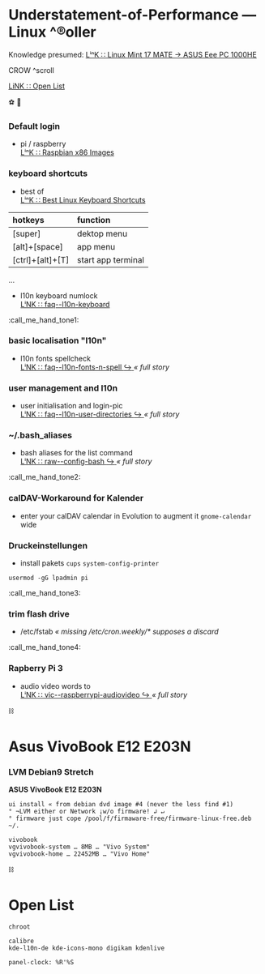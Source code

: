 # Understatement-of-Performance — Linux ^®oller

Knowledge presumed: [ LⁱⁿK ∷ Linux Mint 17 MATE → ASUS Eee PC 1000HE ](https://www.rollator-parcours.com/de/HOWTO/ASUS-Eee-PC-1000HE/Linux-Mint-17-MATE/)

CROW ^scroll

[ LiNK ∷ Open List ](#open-list)


:soccer: :football:

### Default login
* pi \/ raspberry  
[ LⁱⁿK ∷ Raspbian x86 Images ](https://downloads.raspberrypi.org/rpd_x86/images/)


### keyboard shortcuts

* best of  
[ LⁱⁿK ∷  Best Linux Keyboard Shortcuts ](https://www.linux.com/learn/best-linux-keyboard-shortcuts)

| hotkeys | function |
| :--- | :--- |
| \[super\] | dektop menu |
| \[alt\]+\[space\] | app menu |
| \[ctrl\]+\[alt\]+\[T\] | start app terminal |

…  
* l10n keyboard numlock  
[ LⁱNK ∷ faq--l10n-keyboard ](./faq--l10n-keyboard.md)


:call_me_hand_tone1:

### basic localisation "l10n"

* l10n fonts spellcheck  
[LⁱNK ∷ faq--l10n-fonts-n-spell :arrow_right_hook: ](./faq--l10n-fonts-n-spell.md) _« full story_


### user management and l10n

* user initialisation and login-pic  
[ LⁱNK ∷ faq--l10n-user-directories :arrow_right_hook: ](./faq--l10n-user-directories.md) _« full story_


### ~/.bash_aliases

* bash aliases for the list command  
[ LⁱNK ∷ raw--config-bash :arrow_right_hook: ](./raw--config-bash.md) _« full story_


:call_me_hand_tone2:

### calDAV-Workaround for Kalender

* enter your calDAV calendar in Evolution to augment it `gnome-calendar` wide


### Druckeinstellungen

* install pakets `cups` `system-config-printer`  

```
usermod -gG lpadmin pi
```


:call_me_hand_tone3:

### trim flash drive

* \/etc\/fstab *« missing \/etc\/cron.weekly\/\* supposes a discard*


:call_me_hand_tone4:

### Rapberry Pi 3

* audio video words to  
[ LⁱNK ∷ vic--raspberrypi-audiovideo :arrow_right_hook: ](./vic--raspberrypi-audiovideo.md) _« full story_


:chains:

# Asus VivoBook E12 E203N

### LVM Debian9 Stretch

**ASUS VivoBook E12 E203N**

```
ui install « from debian dvd image #4 (never the less find #1)
° ¬LVM either or Network ¡w/o firmware! ↲ ↵
° firmware just cope /pool/f/firmaware-free/firmware-linux-free.deb ~/.

vivobook
vgvivobook-system … 8MB … "Vivo System"
vgvivobook-home … 22452MB … "Vivo Home"
```


:chains:

# Open List

```
chroot

calibre
kde-l10n-de kde-icons-mono digikam kdenlive

panel-clock: %R'%S

```